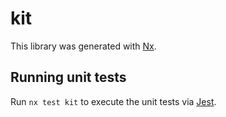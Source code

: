 # kit

This library was generated with [Nx](https://nx.dev).

## Running unit tests

Run `nx test kit` to execute the unit tests via [Jest](https://jestjs.io).
